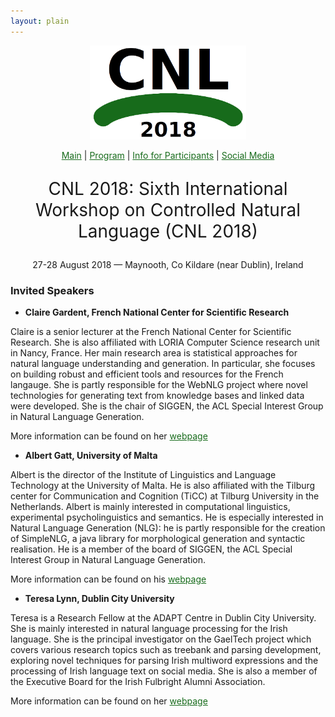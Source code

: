 ```yaml
---
layout: plain
---
```

<style>
a { color: #176B1B; }
#main_content a:hover { color: #30a030; }
</style>
<p align="middle"><img src="cnl2018logo.png" width="250"/></p>
<p class="tabs" align="middle">
<a href="cnl2018.html">Main</a> | <a href="cnl2018program.html">Program</a> |  <a href="cnl2018info.html">Info for Participants</a> | <a href="cnl2018SM.html">Social Media</a>
</p>
<p align="middle" style="font-size:200%">CNL 2018: Sixth International Workshop on Controlled Natural Language (CNL 2018)</p>
<p align="middle">27-28 August 2018 — Maynooth, Co Kildare (near Dublin), Ireland</p>


### Invited Speakers

- <p><strong>Claire Gardent, French National Center for Scientific Research</strong></p>

Claire is a senior lecturer at the French National Center for Scientific Research. She is also affiliated with LORIA Computer Science research unit in Nancy, France. Her main research area is statistical approaches for natural language understanding and generation. In particular, she focuses on building robust and efficient tools and resources for the French langauge. She is partly responsible for the WebNLG project where novel technologies for generating text from knowledge bases and linked data were developed. She is the chair of SIGGEN, the ACL Special Interest Group in Natural Language Generation.

More information can be found on her [webpage](https://members.loria.fr/CGardent/)


- <p><strong>Albert Gatt, University of Malta</strong></p>

Albert is the director of the Institute of Linguistics and Language Technology at the University of Malta. He is also affiliated with the Tilburg center for Communication and Cognition (TiCC) at Tilburg University in the Netherlands. Albert is mainly interested in computational linguistics, experimental psycholinguistics and semantics. He is especially interested in  Natural Language Generation (NLG): he is partly responsible for the creation of SimpleNLG, a java library for morphological generation and syntactic realisation. He is a member of the board of SIGGEN, the ACL Special Interest Group in Natural Language Generation.

More information can be found on his [webpage](http://staff.um.edu.mt/albert.gatt/)

- <p><strong>Teresa Lynn, Dublin City University</strong></p>

Teresa is a Research Fellow at the ADAPT Centre in Dublin City University. She is mainly interested in natural language processing for the Irish language. She is the principal investigator on the GaelTech project which covers various research topics such as treebank and parsing development, exploring novel techniques for parsing Irish multiword expressions and the processing of Irish language text on social media. She is also a member of the Executive Board for the Irish Fulbright Alumni Association.

More information can be found on her [webpage](http://www.nclt.dcu.ie/~tlynn/)
